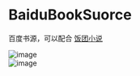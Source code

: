 # BaiduBookSuorce
百度书源，可以配合 [饭团小说](https://github.com/loveliu/FanTuan)

![image](https://github.com/loveliu/BaiduBookSuorce/blob/master/readme/0.png)  
![image](https://github.com/loveliu/BaiduBookSuorce/blob/master/readme/1.png)  
